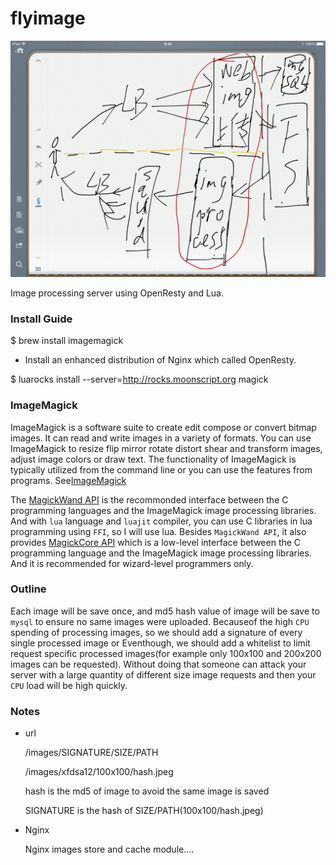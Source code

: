 flyimage
========

![flyimage](flyimage.PNG)

Image processing server using OpenResty and Lua.

### Install Guide

$ brew install imagemagick

* Install an enhanced distribution of Nginx which called OpenResty.

$ luarocks install --server=http://rocks.moonscript.org magick

### ImageMagick

ImageMagick is a software suite to create edit compose or convert bitmap images.
It can read and write images in a variety of formats. You can use ImageMagick to
resize flip mirror rotate distort shear and transform images, adjust image colors
or draw text. The functionality of ImageMagick is typically utilized from the command
line or you can use the features from programs.
See[ImageMagick](http://www.imagemagick.org/script/index.php)

The [MagickWand API](http://www.imagemagick.org/script/magick-wand.php) is the recommonded
interface between the C programming languages and the ImageMagick image processing libraries.
And with `lua` language and `luajit` compiler, you can use C libraries in lua programming using
`FFI`, so I will use lua. Besides `MagickWand API`, it also provides
[MagickCore API](http://www.imagemagick.org/script/magick-core.php) which is a low-level interface
between the C programming language and the ImageMagick image processing libraries. And it is
recommended for wizard-level programmers only.

### Outline

Each image will be save once, and md5 hash value of image will be save to `mysql` to
ensure no same images were uploaded. Becauseof the high `CPU` spending of processing
images, so we should add a signature of every single processed image or Eventhough, we should
add a whitelist to limit request specific processed images(for example only 100x100 and 200x200
images can be requested). Without doing that someone can attack your server with a large quantity
of different size image requests and then your `CPU` load will be high quickly.

### Notes

* url

    /images/SIGNATURE/SIZE/PATH

    /images/xfdsa12/100x100/hash.jpeg

    hash is the md5 of image to avoid the same image is saved

    SIGNATURE is the hash of SIZE/PATH(100x100/hash.jpeg)

* Nginx

    Nginx images store and cache module....
